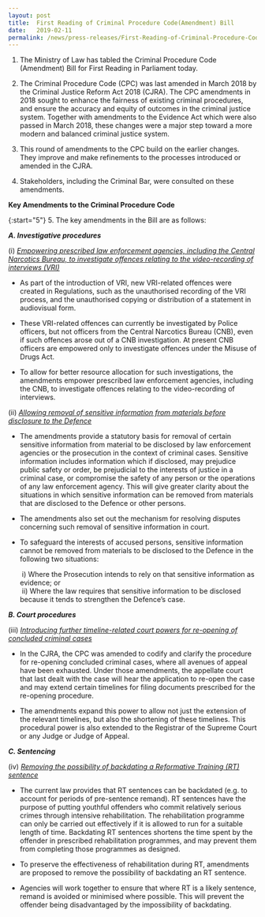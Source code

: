 ```yaml
---
layout: post
title:  First Reading of Criminal Procedure Code(Amendment) Bill
date:   2019-02-11
permalink: /news/press-releases/First-Reading-of-Criminal-Procedure-Code-Amendment-Bill
---
```


1. The Ministry of Law has tabled the Criminal Procedure Code (Amendment) Bill for First Reading in Parliament today.  
 
2. The Criminal Procedure Code (CPC) was last amended in March 2018 by the Criminal Justice Reform Act 2018 (CJRA). The CPC amendments in 2018 sought to enhance the fairness of existing criminal procedures, and ensure the accuracy and equity of outcomes in the criminal justice system. Together with amendments to the Evidence Act which were also passed in March 2018, these changes were a major step toward a more modern and balanced criminal justice system.  
 
3. This round of amendments to the CPC build on the earlier changes. They improve and make refinements to the processes introduced or amended in the CJRA.  
 
4. Stakeholders, including the Criminal Bar, were consulted on these amendments.

**Key Amendments to the Criminal Procedure Code**
  
{:start="5"}
5. The key amendments in the Bill are as follows:

 ***A. Investigative procedures***


(i)     <ins>*Empowering prescribed law enforcement agencies, including the Central Narcotics Bureau, to investigate offences relating to the video-recording of interviews (VRI)*</ins>

* As part of the introduction of VRI, new VRI-related offences were created in Regulations, such as the unauthorised recording of the VRI process, and the unauthorised copying or distribution of a statement in audiovisual form. 


* These VRI-related offences can currently be investigated by Police officers, but not officers from the Central Narcotics Bureau (CNB), even if such offences arose out of a CNB investigation. At present CNB officers are empowered only to investigate offences under the Misuse of Drugs Act. 

* To allow for better resource allocation for such investigations, the amendments empower prescribed law enforcement agencies, including the CNB, to investigate offences relating to the video-recording of interviews.

(ii)     <ins>*Allowing removal of sensitive information from materials before disclosure to the Defence*</ins>

* The amendments provide a statutory basis for removal of certain sensitive information from material to be disclosed by law enforcement agencies or the prosecution in the context of criminal cases. Sensitive information includes information which if disclosed, may prejudice public safety or order, be prejudicial to the interests of justice in a criminal case, or compromise the safety of any person or the operations of any law enforcement agency. This will give greater clarity about the situations in which sensitive information can be removed from materials that are disclosed to the Defence or other persons.

* The amendments also set out the mechanism for resolving disputes concerning such removal of sensitive information in court.   

* To safeguard the interests of accused persons, sensitive information cannot be removed from materials to be disclosed to the Defence in the following two situations:

    &nbsp;i) Where the Prosecution intends to rely on that sensitive information as evidence; or  
    &nbsp;ii) Where the law requires that sensitive information to be disclosed because it tends to strengthen the Defence’s case.

***B. Court procedures***

(iii)    <ins>*Introducing further timeline-related court powers for re-opening of concluded criminal cases*</ins>

* In the CJRA, the CPC was amended to codify and clarify the procedure for re-opening concluded criminal cases, where all avenues of appeal have been exhausted. Under those amendments, the appellate court that last dealt with the case will hear the application to re-open the case and may extend certain timelines for filing documents prescribed for the re-opening procedure.

* The amendments expand this power to allow not just the extension of the relevant timelines, but also the shortening of these timelines. This procedural power is also extended to the Registrar of the Supreme Court or any Judge or Judge of Appeal.

***C. Sentencing***

(iv) <ins>*Removing the possibility of backdating a Reformative Training (RT) sentence*</ins>

* The current law provides that RT sentences can be backdated (e.g. to account for periods of pre-sentence remand). RT sentences have the purpose of putting youthful offenders who commit relatively serious crimes through intensive rehabilitation. The rehabilitation programme can only be carried out effectively if it is allowed to run for a suitable length of time. Backdating RT sentences shortens the time spent by the offender in prescribed rehabilitation programmes, and may prevent them from completing those programmes as designed.   

* To preserve the effectiveness of rehabilitation during RT, amendments are proposed to remove the possibility of backdating an RT sentence.

* Agencies will work together to ensure that where RT is a likely sentence, remand is avoided or minimised where possible. This will prevent the offender being disadvantaged by the impossibility of backdating.



















